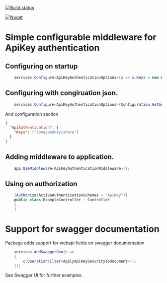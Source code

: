 [![Build status](https://ci.appveyor.com/api/projects/status/3upb01m4msrjt65e?svg=true)](https://ci.appveyor.com/project/savpek/protacon-netcore-webapi-apikeyauth)

[![Nuget](https://img.shields.io/nuget/dt/Protacon.NetCore.WebApi.ApiKeyAuth.svg)](https://www.nuget.org/packages/Protacon.NetCore.WebApi.ApiKeyAuth/)

# Simple configurable middleware for ApiKey authentication

## Configuring on startup
```cs
    services.Configure<ApiKeyAuthenticationOptions>(x => x.Keys = new List<string>() {});
```

## Configuring with congiruation json.
```cs
    services.Configure<ApiKeyAuthenticationOptions>(Configuration.GetSection("ApiAuthentication"));
```

And configuration section

```json
{
  "ApiAuthentication": {
    "Keys": ["somegoodkeyishere"]
  }
}
```

## Adding middleware to application.
```cs
    app.UseMiddleware<ApiKeyAuthenticationMiddleware>();
```

## Using on authorization
```cs
    [Authorize(ActiveAuthenticationSchemes = "ApiKey")]
    public class ExampleController : Controller
    {
    }
```

# Support for swagger documentation
Package adds support for webapi fields on swagger documentation.
```cs
    services.AddSwaggerGen(c =>
    {
        c.OperationFilter<ApplyApiKeySecurityToDocument>();
    });
```

See Swagger UI for further examples.